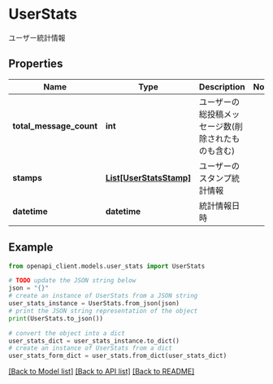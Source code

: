 # UserStats

ユーザー統計情報

## Properties

Name | Type | Description | Notes
------------ | ------------- | ------------- | -------------
**total_message_count** | **int** | ユーザーの総投稿メッセージ数(削除されたものも含む) | 
**stamps** | [**List[UserStatsStamp]**](UserStatsStamp.md) | ユーザーのスタンプ統計情報 | 
**datetime** | **datetime** | 統計情報日時 | 

## Example

```python
from openapi_client.models.user_stats import UserStats

# TODO update the JSON string below
json = "{}"
# create an instance of UserStats from a JSON string
user_stats_instance = UserStats.from_json(json)
# print the JSON string representation of the object
print(UserStats.to_json())

# convert the object into a dict
user_stats_dict = user_stats_instance.to_dict()
# create an instance of UserStats from a dict
user_stats_form_dict = user_stats.from_dict(user_stats_dict)
```
[[Back to Model list]](../README.md#documentation-for-models) [[Back to API list]](../README.md#documentation-for-api-endpoints) [[Back to README]](../README.md)


